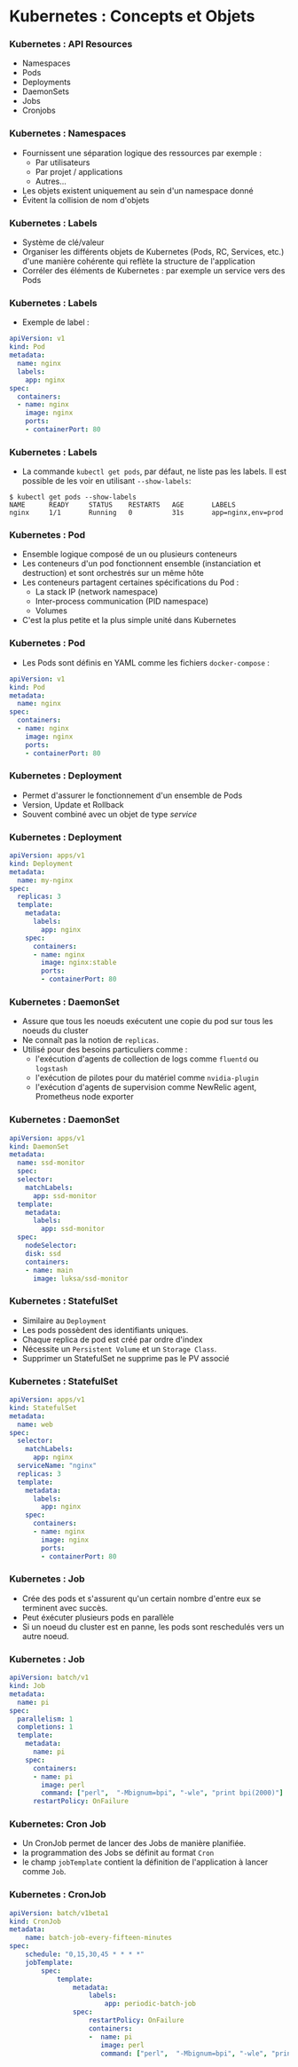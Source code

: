 # Kubernetes : Concepts et Objets

### Kubernetes : API Resources

- Namespaces
- Pods
- Deployments
- DaemonSets
- Jobs
- Cronjobs

### Kubernetes : Namespaces

- Fournissent une séparation logique des ressources par exemple :
    - Par utilisateurs
    - Par projet / applications
    - Autres...
- Les objets existent uniquement au sein d'un namespace donné
- Évitent la collision de nom d'objets

### Kubernetes : Labels

- Système de clé/valeur
- Organiser les différents objets de Kubernetes (Pods, RC, Services, etc.) d'une manière cohérente qui reflète la structure de l'application
- Corréler des éléments de Kubernetes : par exemple un service vers des Pods

### Kubernetes : Labels

- Exemple de label :

```yaml
apiVersion: v1
kind: Pod
metadata:
  name: nginx
  labels:
    app: nginx
spec:
  containers:
  - name: nginx
    image: nginx
    ports:
    - containerPort: 80
```

### Kubernetes : Labels

- La commande `kubectl get pods`, par défaut, ne liste pas les labels. Il est possible de les voir en utilisant `--show-labels`:

```console
$ kubectl get pods --show-labels
NAME      READY     STATUS    RESTARTS   AGE       LABELS
nginx     1/1       Running   0          31s       app=nginx,env=prod
```

### Kubernetes : Pod

- Ensemble logique composé de un ou plusieurs conteneurs
- Les conteneurs d'un pod fonctionnent ensemble (instanciation et destruction) et sont orchestrés sur un même hôte
- Les conteneurs partagent certaines spécifications du Pod :
    - La stack IP (network namespace)
    - Inter-process communication (PID namespace)
    - Volumes
- C'est la plus petite et la plus simple unité dans Kubernetes

### Kubernetes : Pod

- Les Pods sont définis en YAML comme les fichiers `docker-compose` :

```yaml
apiVersion: v1
kind: Pod
metadata:
  name: nginx
spec:
  containers:
  - name: nginx
    image: nginx
    ports:
    - containerPort: 80
```

### Kubernetes : Deployment

- Permet d'assurer le fonctionnement d'un ensemble de Pods
- Version, Update et Rollback
- Souvent combiné avec un objet de type *service*

### Kubernetes : Deployment

```yaml
apiVersion: apps/v1
kind: Deployment
metadata:
  name: my-nginx
spec:
  replicas: 3
  template:
    metadata:
      labels:
        app: nginx
    spec:
      containers:
      - name: nginx
        image: nginx:stable
        ports:
        - containerPort: 80
```

### Kubernetes : DaemonSet

- Assure que tous les noeuds exécutent une copie du pod sur tous les noeuds du cluster
- Ne connaît pas la notion de `replicas`.
- Utilisé pour des besoins particuliers comme :
    - l'exécution d'agents de collection de logs comme `fluentd` ou `logstash`
    - l'exécution de pilotes pour du matériel comme `nvidia-plugin`
    - l'exécution d'agents de supervision comme NewRelic agent, Prometheus node exporter

### Kubernetes : DaemonSet

```yaml
apiVersion: apps/v1
kind: DaemonSet
metadata:
  name: ssd-monitor
  spec:
  selector:
    matchLabels:
      app: ssd-monitor
  template:
    metadata:
      labels:
        app: ssd-monitor
  spec:
    nodeSelector:
    disk: ssd
    containers:
    - name: main
      image: luksa/ssd-monitor
```

### Kubernetes : StatefulSet

- Similaire au `Deployment`
- Les pods possèdent des identifiants uniques.
- Chaque replica de pod est créé par ordre d'index
- Nécessite un `Persistent Volume` et un `Storage Class`.
- Supprimer un StatefulSet ne supprime pas le PV associé


### Kubernetes : StatefulSet

```yaml
apiVersion: apps/v1
kind: StatefulSet
metadata:
  name: web
spec:
  selector:
    matchLabels:
      app: nginx
  serviceName: "nginx"
  replicas: 3
  template:
    metadata:
      labels:
        app: nginx
    spec:
      containers:
      - name: nginx
        image: nginx
        ports:
        - containerPort: 80
```

### Kubernetes : Job

- Crée des pods et s'assurent qu'un certain nombre d'entre eux se terminent avec succès.
- Peut éxécuter plusieurs pods en parallèle
- Si un noeud du cluster est en panne, les pods sont reschedulés vers un autre noeud.

### Kubernetes : Job

```yaml
apiVersion: batch/v1
kind: Job
metadata:
  name: pi
spec:
  parallelism: 1
  completions: 1
  template:
    metadata:
      name: pi
    spec:
      containers:
      - name: pi
        image: perl
        command: ["perl",  "-Mbignum=bpi", "-wle", "print bpi(2000)"]
      restartPolicy: OnFailure
```

### Kubernetes: Cron Job

- Un CronJob permet de lancer des Jobs de manière planifiée.
- la programmation des Jobs se définit au format `Cron`
- le champ `jobTemplate` contient la définition de l'application à lancer comme `Job`.

### Kubernetes : CronJob

```yaml
apiVersion: batch/v1beta1
kind: CronJob
metadata:
    name: batch-job-every-fifteen-minutes
spec:
    schedule: "0,15,30,45 * * * *"
    jobTemplate:
        spec:
            template:
                metadata:
                    labels:
                        app: periodic-batch-job
                spec:
                    restartPolicy: OnFailure
                    containers:
                    -  name: pi
                       image: perl
                       command: ["perl",  "-Mbignum=bpi", "-wle", "print bpi(2000)"]
```
